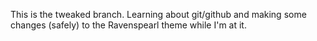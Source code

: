 This is the tweaked branch. Learning about git/github and making some changes (safely) to the Ravenspearl theme while I'm at it.




